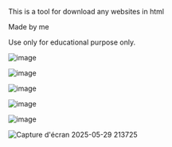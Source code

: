 This is a tool for download any websites in html

Made by me

Use only for educational purpose only.
 
   
   
   ![image](https://github.com/user-attachments/assets/50f51cbe-0c3f-4ac2-a306-6a21defeeee5)


  
   
   
   ![image](https://github.com/user-attachments/assets/33faa259-a0c6-4ead-893c-e296efa0bf42)






![image](https://github.com/user-attachments/assets/53dc12c7-5e0b-46a9-944b-8697ac8c7db7)






![image](https://github.com/user-attachments/assets/7e8c2807-9ba7-4620-898c-b15277704c41)






![image](https://github.com/user-attachments/assets/ecfca165-e708-4e96-8e41-f463db26d358)









![Capture d'écran 2025-05-29 213725](https://github.com/user-attachments/assets/2e7fcb96-c74f-4455-82eb-846a637fcada)

